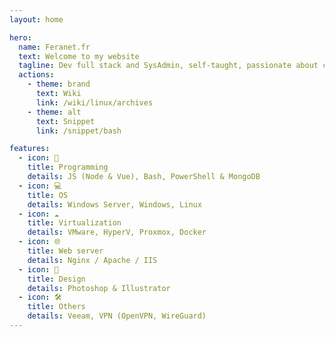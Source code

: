 ```yaml
---
layout: home

hero:
  name: Feranet.fr
  text: Welcome to my website
  tagline: Dev full stack and SysAdmin, self-taught, passionate about computers and new technologies.
  actions:
    - theme: brand
      text: Wiki
      link: /wiki/linux/archives
    - theme: alt
      text: Snippet
      link: /snippet/bash

features:
  - icon: 🚀
    title: Programming
    details: JS (Node & Vue), Bash, PowerShell & MongoDB
  - icon: 💻
    title: OS
    details: Windows Server, Windows, Linux
  - icon: ☁️
    title: Virtualization
    details: VMware, HyperV, Proxmox, Docker
  - icon: 🌐
    title: Web server
    details: Nginx / Apache / IIS
  - icon: 🎨
    title: Design
    details: Photoshop & Illustrator
  - icon: 🛠️
    title: Others
    details: Veeam, VPN (OpenVPN, WireGuard)
---
```

